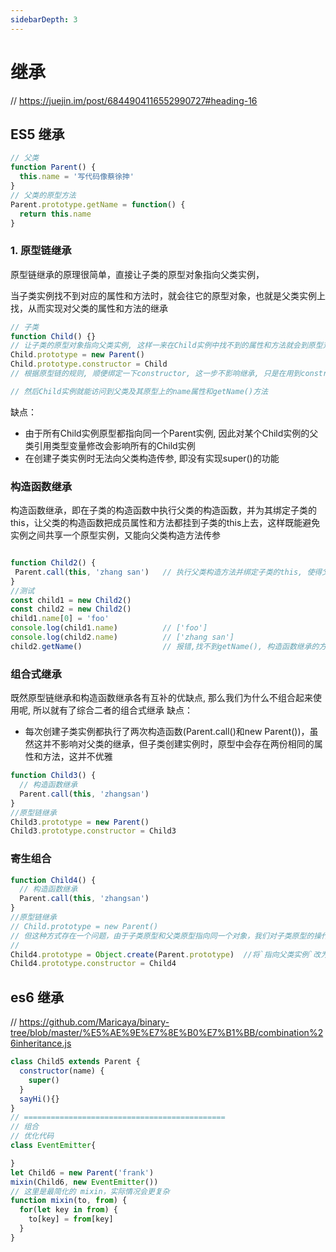 ```yaml
---
sidebarDepth: 3
---
```

# 继承
// https://juejin.im/post/6844904116552990727#heading-16
## ES5 继承
```js
// 父类
function Parent() {
  this.name = '写代码像蔡徐抻'
}
// 父类的原型方法
Parent.prototype.getName = function() {
  return this.name
}
```

### 1. 原型链继承
 原型链继承的原理很简单，直接让子类的原型对象指向父类实例，
 
  当子类实例找不到对应的属性和方法时，就会往它的原型对象，也就是父类实例上找，从而实现对父类的属性和方法的继承
```js
// 子类
function Child() {}
// 让子类的原型对象指向父类实例, 这样一来在Child实例中找不到的属性和方法就会到原型对象(父类实例)上寻找
Child.prototype = new Parent()
Child.prototype.constructor = Child
// 根据原型链的规则, 顺便绑定一下constructor, 这一步不影响继承, 只是在用到constructor时会需要

// 然后Child实例就能访问到父类及其原型上的name属性和getName()方法
```

 缺点：
 - 由于所有Child实例原型都指向同一个Parent实例,
   因此对某个Child实例的父类引用类型变量修改会影响所有的Child实例
 - 在创建子类实例时无法向父类构造传参, 即没有实现super()的功能




###  构造函数继承
 构造函数继承，即在子类的构造函数中执行父类的构造函数，并为其绑定子类的this，让父类的构造函数把成员属性和方法都挂到子类的this上去，这样既能避免实例之间共享一个原型实例，又能向父类构造方法传参
 ```js

function Child2() {
  Parent.call(this, 'zhang san')   // 执行父类构造方法并绑定子类的this, 使得父类中的属性能够赋到子类的this上
}
//测试
const child1 = new Child2()
const child2 = new Child2()
child1.name[0] = 'foo'
console.log(child1.name)          // ['foo']
console.log(child2.name)          // ['zhang san']
child2.getName()                  // 报错,找不到getName(), 构造函数继承的方式继承不到父类**原型**上的属性和方法
```

###  组合式继承

 既然原型链继承和构造函数继承各有互补的优缺点, 那么我们为什么不组合起来使用呢, 所以就有了综合二者的组合式继承
 缺点：
 - 每次创建子类实例都执行了两次构造函数(Parent.call()和new Parent())，虽然这并不影响对父类的继承，但子类创建实例时，原型中会存在两份相同的属性和方法，这并不优雅
```js
function Child3() {
  // 构造函数继承
  Parent.call(this, 'zhangsan')
}
//原型链继承
Child3.prototype = new Parent()
Child3.prototype.constructor = Child3

```

###  寄生组合
```js
function Child4() {
  // 构造函数继承
  Parent.call(this, 'zhangsan')
}
//原型链继承
// Child.prototype = new Parent()
// 但这种方式存在一个问题，由于子类原型和父类原型指向同一个对象，我们对子类原型的操作会影响到父类原型，例如给Child.prototype增加一个getName()方法，那么会导致Parent.prototype也增加或被覆盖一个getName()方法，为了解决这个问题，我们给Parent.prototype做一个浅拷贝
//
Child4.prototype = Object.create(Parent.prototype)  //将`指向父类实例`改为`指向父类原型`e  //将`指向父类实例`改为`指向父类原型`
Child4.prototype.constructor = Child4
```


## es6 继承
// https://github.com/Maricaya/binary-tree/blob/master/%E5%AE%9E%E7%8E%B0%E7%B1%BB/combination%26inheritance.js
```js
class Child5 extends Parent {
  constructor(name) {
    super()
  }
  sayHi(){}
}
// =============================================
// 组合
// 优化代码
class EventEmitter{

}
let Child6 = new Parent('frank')
mixin(Child6, new EventEmitter())
// 这里是最简化的 mixin，实际情况会更复杂
function mixin(to, from) {
  for(let key in from) {
    to[key] = from[key]
  }
}
```

